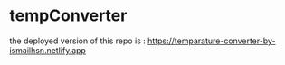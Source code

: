 # tempConverter

the deployed version of this repo is : https://temparature-converter-by-ismailhsn.netlify.app
